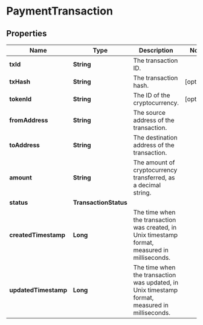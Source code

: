 

# PaymentTransaction


## Properties

| Name | Type | Description | Notes |
|------------ | ------------- | ------------- | -------------|
|**txId** | **String** | The transaction ID. |  |
|**txHash** | **String** | The transaction hash. |  [optional] |
|**tokenId** | **String** | The ID of the cryptocurrency. |  [optional] |
|**fromAddress** | **String** | The source address of the transaction. |  |
|**toAddress** | **String** | The destination address of the transaction. |  |
|**amount** | **String** | The amount of cryptocurrency transferred, as a decimal string. |  |
|**status** | **TransactionStatus** |  |  |
|**createdTimestamp** | **Long** | The time when the transaction was created, in Unix timestamp format, measured in milliseconds. |  |
|**updatedTimestamp** | **Long** | The time when the transaction was updated, in Unix timestamp format, measured in milliseconds. |  |



